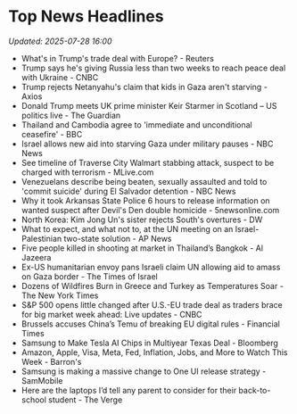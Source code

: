 # Top News Headlines

_Updated: 2025-07-28 16:00_

- What's in Trump's trade deal with Europe? - Reuters
- Trump says he's giving Russia less than two weeks to reach peace deal with Ukraine - CNBC
- Trump rejects Netanyahu's claim that kids in Gaza aren't starving - Axios
- Donald Trump meets UK prime minister Keir Starmer in Scotland – US politics live - The Guardian
- Thailand and Cambodia agree to 'immediate and unconditional ceasefire' - BBC
- Israel allows new aid into starving Gaza under military pauses - NBC News
- See timeline of Traverse City Walmart stabbing attack, suspect to be charged with terrorism - MLive.com
- Venezuelans describe being beaten, sexually assaulted and told to 'commit suicide' during El Salvador detention - NBC News
- Why it took Arkansas State Police 6 hours to release information on wanted suspect after Devil's Den double homicide - 5newsonline.com
- North Korea: Kim Jong Un's sister rejects South's overtures - DW
- What to expect, and what not to, at the UN meeting on an Israel-Palestinian two-state solution - AP News
- Five people killed in shooting at market in Thailand’s Bangkok - Al Jazeera
- Ex-US humanitarian envoy pans Israeli claim UN allowing aid to amass on Gaza border - The Times of Israel
- Dozens of Wildfires Burn in Greece and Turkey as Temperatures Soar - The New York Times
- S&P 500 opens little changed after U.S.-EU trade deal as traders brace for big market week ahead: Live updates - CNBC
- Brussels accuses China’s Temu of breaking EU digital rules - Financial Times
- Samsung to Make Tesla AI Chips in Multiyear Texas Deal - Bloomberg
- Amazon, Apple, Visa, Meta, Fed, Inflation, Jobs, and More to Watch This Week - Barron's
- Samsung is making a massive change to One UI release strategy - SamMobile
- Here are the laptops I’d tell any parent to consider for their back-to-school student - The Verge